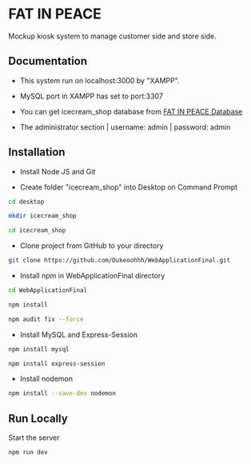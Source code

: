 
# FAT IN PEACE

Mockup kiosk system to manage customer side and store side.

## Documentation

- This system run on localhost:3000 by "XAMPP".

- MySQL port in XAMPP has set to port:3307

- You can get icecream_shop database from [FAT IN PEACE Database](https://github.com/Dukeoohhh/WebApplicationFinal_Database.git)

- The administrator section | username: admin | password: admin

## Installation

- Install Node JS and Git

- Create folder "icecream_shop" into Desktop on Command Prompt

```bash
cd desktop

mkdir icecream_shop

cd icecream_shop
```

- Clone project from GitHub to your directory

```bash
git clone https://github.com/Dukeoohhh/WebApplicationFinal.git
```

- Install npm in WebApplicationFinal directory

```bash
cd WebApplicationFinal

npm install

npm audit fix --force
```

- Install MySQL and Express-Session

```bash
npm install mysql

npm install express-session
```

- Install nodemon

```bash
npm install --save-dev nodemon
```


## Run Locally

Start the server

```bash
npm run dev
```
